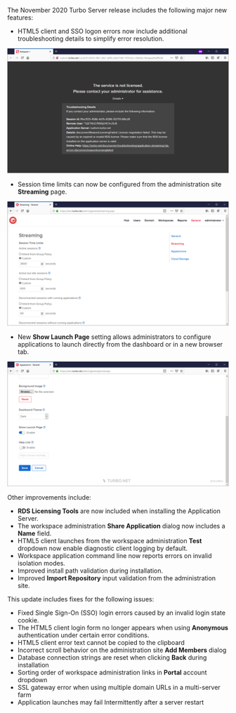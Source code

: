 The November 2020 Turbo Server release includes the following major new features:

- HTML5 client and SSO logon errors now include additional troubleshooting details to simplify error resolution.

![Service Not Licensed](/images/service-not-licensed.png)

- Session time limits can now be configured from the administration site **Streaming** page.

![Session Time Limits](/images/session-time-limits.png)

- New **Show Launch Page** setting allows administrators to configure applications to launch directly from the dashboard or in a new browser tab.

![Show Launch Page](/images/show-launch-page.png)


Other improvements include:

- **RDS Licensing Tools** are now included when installing the Application Server.
- The workspace administration **Share Application** dialog now includes a **Name** field.
- HTML5 client launches from the workspace administration **Test** dropdown now enable diagnostic client logging by default.
- Workspace application command line now reports errors on invalid isolation modes.
- Improved install path validation during installation.
- Improved **Import Repository** input validation from the administration site.

This update includes fixes for the following issues:

- Fixed Single Sign-On (SSO) login errors caused by an invalid login state cookie.
- The HTML5 client login form no longer appears when using **Anonymous** authentication under certain error conditions.
- HTML5 client error text cannot be copied to the clipboard
- Incorrect scroll behavior on the administration site **Add Members** dialog
- Database connection strings are reset when clicking **Back** during installation
- Sorting order of workspace administration links in **Portal** account dropdown
- SSL gateway error when using multiple domain URLs in a multi-server farm
- Application launches may fail Intermittently after a server restart



